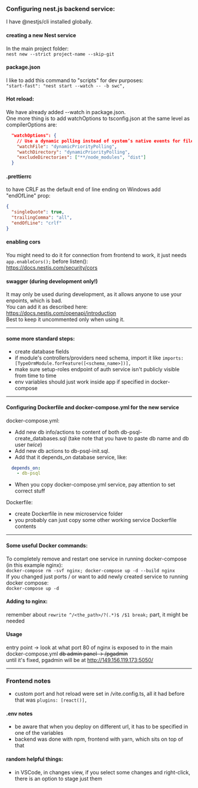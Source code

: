 ### Configuring nest.js backend service:
I have @nestjs/cli installed globally.

#### creating a new Nest service
In the main project folder: \
`nest new --strict project-name --skip-git`

#### package.json
I like to add this command to "scripts" for dev purposes: \
`"start-fast": "nest start --watch -- -b swc",`

#### Hot reload:
We have already added --watch in package.json. \
One more thing is to add watchOptions to tsconfig.json at the same level as compilerOptions are:
``` json
  "watchOptions": {
    // Use a dynamic polling instead of system’s native events for file changes.
    "watchFile": "dynamicPriorityPolling",
    "watchDirectory": "dynamicPriorityPolling",
    "excludeDirectories": ["**/node_modules", "dist"]
  }
```

#### .prettierrc
to have CRLF as the default end of line ending on Windows add "endOfLine" prop:
``` json
{
  "singleQuote": true,
  "trailingComma": "all",
  "endOfLine": "crlf"
}
```

#### enabling cors
You might need to do it for connection from frontend to work, it just needs `app.enableCors();` before listen(): \
https://docs.nestjs.com/security/cors

#### swagger (during development only!)
It may only be used during development, as it allows anyone to use your enpoints, which is bad. \
You can add it as described here: https://docs.nestjs.com/openapi/introduction \
Best to keep it uncommented only when using it.

---
#### some more standard steps:
* create database fields
* if module's controllers/providers need schema, import it like `imports: [TypeOrmModule.forFeature([<schema_name>])],`
* make sure setup-roles endpoint of auth service isn't publicly visible from time to time
* env variables should just work inside app if specified in docker-compose

---

#### Configuring Dockerfile and docker-compose.yml for the new service
docker-compose.yml:
- Add new db info/actions to content of both db-psql-create_databases.sql (take note that you have to paste db name and db user *twice*)
- Add new db actions to db-psql-init.sql.
- Add that it depends_on database service, like:
```yml
  depends_on:
    - db-psql
```
* When you copy docker-compose.yml service, pay attention to set correct stuff

Dockerfile:
* create Dockerfile in new microservice folder
* you probably can just copy some other working service Dockerfile contents

---

#### Some useful Docker commands:
To completely remove and restart one service in running docker-compose (in this example nginx): \
`docker-compose rm -svf nginx; docker-compose up -d --build nginx` \
If you changed just ports / or want to add newly created service to running docker compose: \
`docker-compose up -d`

#### Adding to nginx:
remember about `rewrite ^/<the_path>/?(.*)$ /$1 break;` part, it might be needed

#### Usage
entry point -> look at what port 80 of nginx is exposed to in the main docker-compose.yml
~~db admin panel -> /pgadmin~~ \
until it's fixed, pgadmin will be at http://149.156.119.173:5050/

---

### Frontend notes
* custom port and hot reload were set in /vite.config.ts, all it had before that was `plugins: [react()],`

#### .env notes
* be aware that when you deploy on different url, it has to be specified in one of the variables
* backend was done with npm, frontend with yarn, which sits on top of that

#### random helpful things:
* in VSCode, in changes view, if you select some changes and right-click, there is an option to stage just them